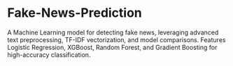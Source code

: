 # Fake-News-Prediction
A Machine Learning model for detecting fake news, leveraging advanced text preprocessing, TF-IDF vectorization, and model comparisons. Features Logistic Regression, XGBoost, Random Forest, and Gradient Boosting for high-accuracy classification.
